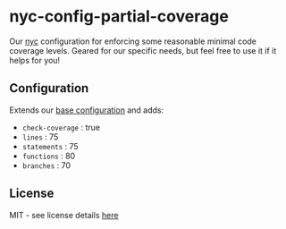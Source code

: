 # nyc-config-partial-coverage
Our [nyc][nyc-pkg-url] configuration for enforcing some reasonable minimal code coverage levels. Geared for our specific needs, but feel free to use it if it helps for you!

## Configuration
Extends our [base configuration][base-config-pkg-url] and adds:

- `check-coverage` : true  
- `lines` : 75
- `statements` : 75
- `functions` : 80
- `branches` : 70

## License
MIT - see license details [here][license-url]

[nyc-pkg-url]: https://www.npmjs.com/package/nyc
[base-config-pkg-url]: https://www.npmjs.com/package/@swellaby/nyc-config
[license-url]: https://github.com/swellaby/nyc-config/blob/master/LICENSE